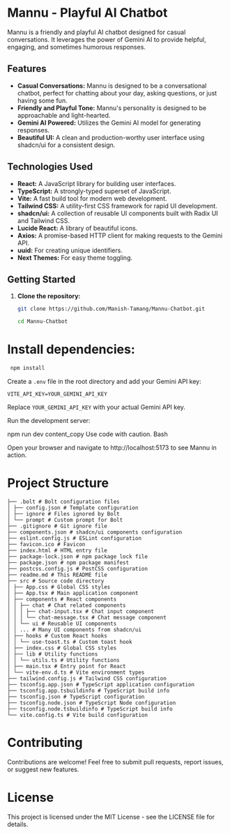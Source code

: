 # Mannu - Playful AI Chatbot

Mannu is a friendly and playful AI chatbot designed for casual conversations. It leverages the power of Gemini AI to provide helpful, engaging, and sometimes humorous responses.

## Features

- **Casual Conversations:** Mannu is designed to be a conversational chatbot, perfect for chatting about your day, asking questions, or just having some fun.
- **Friendly and Playful Tone:** Mannu's personality is designed to be approachable and light-hearted.
- **Gemini AI Powered:** Utilizes the Gemini AI model for generating responses.
- **Beautiful UI:** A clean and production-worthy user interface using shadcn/ui for a consistent design.

## Technologies Used

- **React:** A JavaScript library for building user interfaces.
- **TypeScript:** A strongly-typed superset of JavaScript.
- **Vite:** A fast build tool for modern web development.
- **Tailwind CSS:** A utility-first CSS framework for rapid UI development.
- **shadcn/ui:** A collection of reusable UI components built with Radix UI and Tailwind CSS.
- **Lucide React:** A library of beautiful icons.
- **Axios:** A promise-based HTTP client for making requests to the Gemini API.
- **uuid:** For creating unique identifiers.
- **Next Themes:** For easy theme toggling.

## Getting Started

1. **Clone the repository:**

   ```bash
   git clone https://github.com/Manish-Tamang/Mannu-Chatbot.git
   ```

   ```bash
   cd Mannu-Chatbot
   ```



# Install dependencies:

```bash
 npm install 
 ```


Create a `.env` file in the root directory and add your Gemini API key:

`VITE_API_KEY=YOUR_GEMINI_API_KEY`

Replace `YOUR_GEMINI_API_KEY` with your actual Gemini API key.

Run the development server:

npm run dev
content_copy
Use code with caution.
Bash

Open your browser and navigate to http://localhost:5173 to see Mannu in action.

# Project Structure

```mdx
├── .bolt # Bolt configuration files
│ ├── config.json # Template configuration
│ ├── ignore # Files ignored by Bolt
│ └── prompt # Custom prompt for Bolt
├── .gitignore # Git ignore file
├── components.json # shadcn/ui components configuration
├── eslint.config.js # ESLint configuration
├── favicon.ico # Favicon
├── index.html # HTML entry file
├── package-lock.json # npm package lock file
├── package.json # npm package manifest
├── postcss.config.js # PostCSS configuration
├── readme.md # This README file
├── src # Source code directory
│ ├── App.css # Global CSS styles
│ ├── App.tsx # Main application component
│ ├── components # React components
│ │ ├── chat # Chat related components
│ │ │ ├── chat-input.tsx # Chat input component
│ │ │ └── chat-message.tsx # Chat message component
│ │ └── ui # Reusable UI components
│ │ ... # Many UI components from shadcn/ui
│ ├── hooks # Custom React hooks
│ │ └── use-toast.ts # Custom toast hook
│ ├── index.css # Global CSS styles
│ ├── lib # Utility functions
│ │ └── utils.ts # Utility functions
│ ├── main.tsx # Entry point for React
│ └── vite-env.d.ts # Vite environment types
├── tailwind.config.js # Tailwind CSS configuration
├── tsconfig.app.json # TypeScript application configuration
├── tsconfig.app.tsbuildinfo # TypeScript build info
├── tsconfig.json # TypeScript configuration
├── tsconfig.node.json # TypeScript Node configuration
├── tsconfig.node.tsbuildinfo # TypeScript build info
└── vite.config.ts # Vite build configuration
```

# Contributing

Contributions are welcome! Feel free to submit pull requests, report issues, or suggest new features.

# License

This project is licensed under the MIT License - see the LICENSE file for details.
